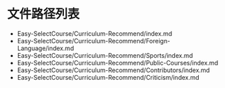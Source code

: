 

# 文件路径列表

- Easy-SelectCourse/Curriculum-Recommend/index.md
- Easy-SelectCourse/Curriculum-Recommend/Foreign-Language/index.md
- Easy-SelectCourse/Curriculum-Recommend/Sports/index.md
- Easy-SelectCourse/Curriculum-Recommend/Public-Courses/index.md
- Easy-SelectCourse/Curriculum-Recommend/Contributors/index.md
- Easy-SelectCourse/Curriculum-Recommend/Criticism/index.md
